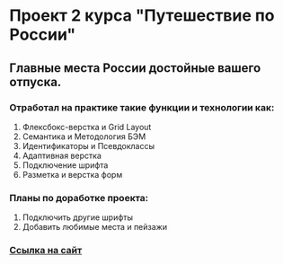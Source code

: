 # Проект 2 курса **__"Путешествие по России"__**
## Главные места России достойные вашего отпуска.
### Отработал на практике такие функции и технологии как:
1. Флексбокс-верстка и Grid Layout
2. Семантика и Методология БЭМ
3. Идентификаторы и Псевдоклассы
4. Адаптивная верстка
5. Подключение шрифта
6. Разметка и верстка форм
### Планы по доработке проекта:
1. Подключить другие шрифты
2. Добавить любимые места и пейзажи
### [Ссылка на сайт](https://ruslsuleymanov.github.io/russian-travel/)